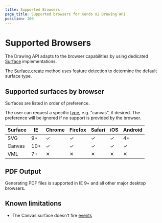 ```yaml
---
title: Supported Browsers
page_title: Supported browsers for Kendo UI Drawing API
position: 100
---
```


# Supported Browsers

The Drawing API adapts to the browser capabilities by using dedicated
[Surface](/api/dataviz/drawing/surface) implementations.

The [Surface.create](/api/dataviz/drawing/surface#create) method
uses feature detection to determine the default surface type.

## Supported surfaces by browser

Surfaces are listed in order of preference.

The user can request a specific [type](/api/dataviz/drawing/surface#configuration-type),
e.g. "canvas", if desired. The preference will be ignored if no support is provided by the browser.

| Surface | IE   | Chrome| Firefox | Safari | iOS | Android
| ---     | ---  | ---   | ---     | ---    | --- | ---
| SVG     | 9+   | ✓     | ✓       | ✓      | ✓   | 4+
| Canvas  | 10+  | ✓     | ✓       | ✓      | ✓   | ✓
| VML     | 7+   | ✕     | ✕       | ✕      | ✕   | ✕

## PDF Output

Generating PDF files is supported in IE 9+ and all other major desktop browsers.

## Known limitations

- The Canvas surface doesn't fire [events](/api/dataviz/drawing/surface#events)

